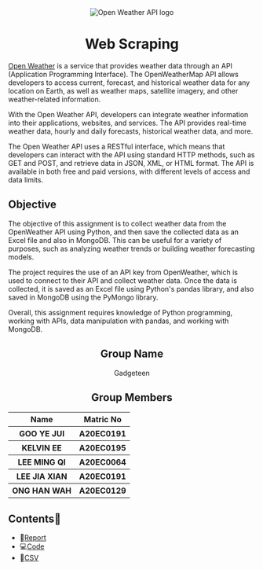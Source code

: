 <div align="center">
  <img src="https://user-images.githubusercontent.com/95162273/230906680-da7a5fc0-00e4-4a4a-a03d-34c4c2a40598.png" alt = "Open Weather API logo"/>
</div>

<h1 align="center"> Web Scraping </h1>

<a href="https://openweathermap.org/">Open Weather</a>  is a service that provides weather data through an API (Application Programming Interface). The OpenWeatherMap API allows developers to access current, forecast, and historical weather data for any location on Earth, as well as weather maps, satellite imagery, and other weather-related information.

With the Open Weather API, developers can integrate weather information into their applications, websites, and services. The API provides real-time weather data, hourly and daily forecasts, historical weather data, and more.

The Open Weather API uses a RESTful interface, which means that developers can interact with the API using standard HTTP methods, such as GET and POST, and retrieve data in JSON, XML, or HTML format. The API is available in both free and paid versions, with different levels of access and data limits.

## Objective

The objective of this assignment is to collect weather data from the OpenWeather API using Python, and then save the collected data as an Excel file and also in MongoDB. This can be useful for a variety of purposes, such as analyzing weather trends or building weather forecasting models.

The project requires the use of an API key from OpenWeather, which is used to connect to their API and collect weather data. Once the data is collected, it is saved as an Excel file using Python's pandas library, and also saved in MongoDB using the PyMongo library.

Overall, this assignment requires knowledge of Python programming, working with APIs, data manipulation with pandas, and working with MongoDB.

<h2 align="center">
  Group Name
  <br>
</h2>

<p align="center">
  <a>Gadgeteen</a><br>
</p>

<h2 align="center">
  Group Members
  <br>
</h2>
<p align="center">
<table align="center">
  <tr>
    <th>Name</th>
    <th>Matric No</th>
  </tr>
  <tr>
    <th>GOO YE JUI</th>
    <th>A20EC0191</th>
  </tr>
    <tr>
    <th>KELVIN EE</th>
    <th>A20EC0195</th>
  </tr>
    <tr>
    <th>LEE MING QI</th>
    <th>A20EC0064</th>
  </tr>
    <tr>
    <th>LEE JIA XIAN</th>
    <th>A20EC0191</th>
  </tr>
    <tr>
    <th>ONG HAN WAH</th>
    <th>A20EC0129</th>
  </tr>
</table>
</p>

## Contents📝
- 📑[Report](https://github.com/drshahizan/special-topic-data-engineering/blob/main/assignment/API/submission/Gadgeteen/Open%20Weather%20API%20Documentation.md)
- 💻[Code](https://github.com/drshahizan/special-topic-data-engineering/blob/main/assignment/API/submission/Gadgeteen/API%20assignment.ipynb)
- 📂[CSV](https://github.com/drshahizan/special-topic-data-engineering/blob/main/assignment/API/submission/Gadgeteen/weather_data.csv)

